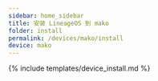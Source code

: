 ```yaml
---
sidebar: home_sidebar
title: 安装 LineageOS 到 mako
folder: install
permalink: /devices/mako/install
device: mako
---
```

{% include templates/device_install.md %}
